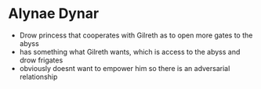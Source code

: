 # Alynae Dynar

* Drow princess that cooperates with Gilreth as to open more gates to the abyss
* has something what Gilreth wants, which is access to the abyss and drow frigates
* obviously doesnt want to empower him so there is an adversarial relationship